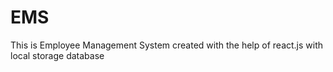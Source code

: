 # EMS
This is Employee Management System created with the help of react.js with local storage database
